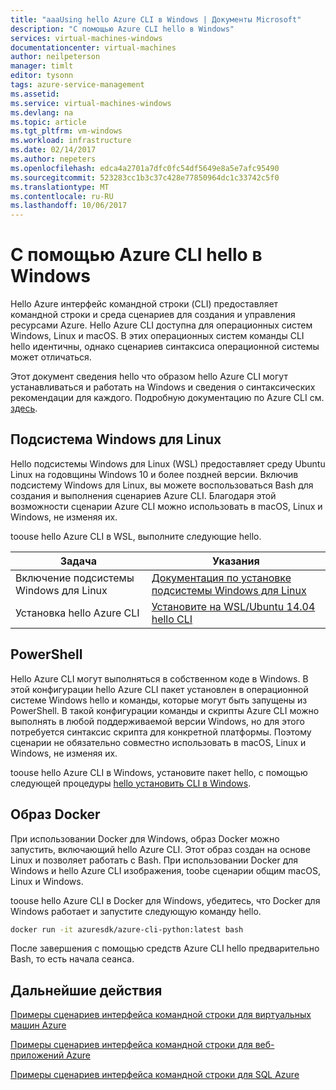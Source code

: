 ```yaml
---
title: "aaaUsing hello Azure CLI в Windows | Документы Microsoft"
description: "С помощью Azure CLI hello в Windows"
services: virtual-machines-windows
documentationcenter: virtual-machines
author: neilpeterson
manager: timlt
editor: tysonn
tags: azure-service-management
ms.assetid: 
ms.service: virtual-machines-windows
ms.devlang: na
ms.topic: article
ms.tgt_pltfrm: vm-windows
ms.workload: infrastructure
ms.date: 02/14/2017
ms.author: nepeters
ms.openlocfilehash: edca4a2701a7dfc0fc54df5649e8a5e7afc95490
ms.sourcegitcommit: 523283cc1b3c37c428e77850964dc1c33742c5f0
ms.translationtype: MT
ms.contentlocale: ru-RU
ms.lasthandoff: 10/06/2017
---
```

# <a name="using-hello-azure-cli-on-windows"></a>С помощью Azure CLI hello в Windows

Hello Azure интерфейс командной строки (CLI) предоставляет командной строки и среда сценариев для создания и управления ресурсами Azure. Hello Azure CLI доступна для операционных систем Windows, Linux и macOS. В этих операционных систем команды CLI hello идентичны, однако сценариев синтаксиса операционной системы может отличаться.

Этот документ сведения hello что образом hello Azure CLI могут устанавливаться и работать на Windows и сведения о синтаксических рекомендации для каждого. Подробную документацию по Azure CLI см. [здесь]( https://docs.microsoft.com/en-us/cli/azure/overview).

## <a name="windows-subsystem-for-linux"></a>Подсистема Windows для Linux

Hello подсистемы Windows для Linux (WSL) предоставляет среду Ubuntu Linux на годовщины Windows 10 и более поздней версии. Включив подсистему Windows для Linux, вы можете воспользоваться Bash для создания и выполнения сценариев Azure CLI. Благодаря этой возможности сценарии Azure CLI можно использовать в macOS, Linux и Windows, не изменяя их.

toouse hello Azure CLI в WSL, выполните следующие hello.

|Задача | Указания |
|---|---|
| Включение подсистемы Windows для Linux | [Документация по установке подсистемы Windows для Linux](https://msdn.microsoft.com/en-us/commandline/wsl/install_guide) |
| Установка hello Azure CLI |[Установите на WSL/Ubuntu 14.04 hello CLI](https://docs.microsoft.com/en-us/cli/azure/install-az-cli2#ubuntu)|

## <a name="powershell"></a>PowerShell

Hello Azure CLI могут выполняться в собственном коде в Windows. В этой конфигурации hello Azure CLI пакет установлен в операционной системе Windows hello и команды, которые могут быть запущены из PowerShell. В такой конфигурации команды и скрипты Azure CLI можно выполнять в любой поддерживаемой версии Windows, но для этого потребуется синтаксис скрипта для конкретной платформы. Поэтому сценарии не обязательно совместно использовать в macOS, Linux и Windows, не изменяя их.

toouse hello Azure CLI в Windows, установите пакет hello, с помощью следующей процедуры [hello установить CLI в Windows](https://docs.microsoft.com/en-us/cli/azure/install-az-cli2#windows).

## <a name="docker-image"></a>Образ Docker

При использовании Docker для Windows, образ Docker можно запустить, включающий hello Azure CLI. Этот образ создан на основе Linux и позволяет работать с Bash.  При использовании Docker для Windows и hello Azure CLI изображения, toobe сценарии общим macOS, Linux и Windows. 

toouse hello Azure CLI в Docker для Windows, убедитесь, что Docker для Windows работает и запустите следующую команду hello.

```bash
docker run -it azuresdk/azure-cli-python:latest bash
```

После завершения с помощью средств Azure CLI hello предварительно Bash, то есть начала сеанса.

## <a name="next-steps"></a>Дальнейшие действия

[Примеры сценариев интерфейса командной строки для виртуальных машин Azure](../linux/cli-samples.md?toc=%2fazure%2fvirtual-machines%2flinux%2ftoc.json)

[Примеры сценариев интерфейса командной строки для веб-приложений Azure](../../app-service-web/app-service-cli-samples.md)

[Примеры сценариев интерфейса командной строки для SQL Azure](../../sql-database/sql-database-cli-samples.md)

